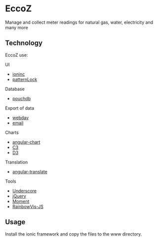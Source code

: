 # EccoZ

Manage and collect meter readings for natural gas, water, electricity and many more


## Technology

EccoZ use:

UI
* [ioninc]
* [patternLock]

Database
* [pouchdb]

Export of data
* [webdav]
* [email]

Charts
* [angular-chart]
* [C3]
* [D3]

Translation
* [angular-translate]

Tools
* [Underscore]
* [jQuery]
* [Moment]
* [RainbowVis-JS]

## Usage

Install the ionic framework and copy the files to the www directory.


[ioninc]: http://ionicframework.com
[pouchdb]: http://pouchdb.com
[angular-chart]: https://github.com/maxklenk/angular-chart
[angular-translate]: http://github.com/angular-translate/angular-translate
[C3]: https://github.com/masayuki0812/c3
[D3]: https://github.com/mbostock/d3
[jQuery]: http://jquery.com/
[patternLock]: https://github.com/s-yadav/patternLock
[Underscore]: https://github.com/jashkenas/underscore
[webdav]: https://github.com/sara-nl/js-webdav-client
[Moment]: https://github.com/moment/moment/
[RainbowVis-JS]: https://github.com/anomal/RainbowVis-JS
[email]: https://github.com/katzer/cordova-plugin-email-composer
